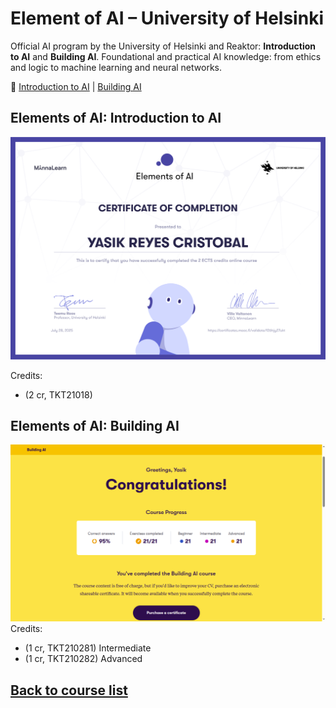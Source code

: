 # Element of AI – University of Helsinki

  Official AI program by the University of Helsinki and Reaktor: **Introduction to AI** and **Building AI**.
  Foundational and practical AI knowledge: from ethics and logic to machine learning and neural networks.

  🔗 [Introduction to AI](https://course.elementsofai.com/) | [Building AI](https://buildingai.elementsofai.com/)

## Elements of AI: Introduction to AI

![Elements of AI: Introduction to AI](./certificate-elements-of-ai.png)

Credits:

- (2 cr, TKT21018)

## Elements of AI: Building AI

![Elements of AI: Building AI](./pre-certificate-building-ai.png)
Credits:

- (1 cr, TKT210281) Intermediate
- (1 cr, TKT210282) Advanced

## [Back to course list](../../../README.md)
